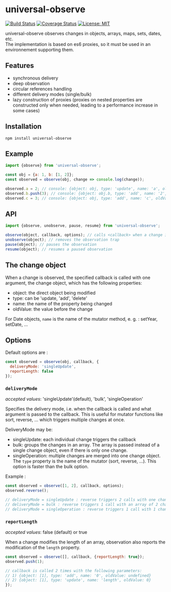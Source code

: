# universal-observe
[![Build Status](https://travis-ci.org/couralex/universal-observe.svg?branch=master)](https://travis-ci.org/couralex/universal-observe)
[![Coverage Status](https://coveralls.io/repos/github/couralex/universal-observe/badge.svg?branch=master)](https://coveralls.io/github/couralex/universal-observe?branch=master)
[![License: MIT](https://img.shields.io/badge/License-MIT-blue.svg)](https://opensource.org/licenses/MIT)

universal-observe observes changes in objects, arrays, maps, sets, dates, etc.  
The implementation is based on es6 proxies, so it must be used in an environnement supporting them.

## Features
- synchronous delivery
- deep observation
- circular references handling
- different delivery modes (single/bulk)
- lazy construction of proxies (proxies on nested properties are constructed only when needed, leading to a performance increase in some cases)


## Installation

```
npm install universal-observe
```

## Example

```js
import {observe} from 'universal-observe';

const obj = {a: 1, b: [1, 2]};
const observed = observe(obj, change => console.log(change));

observed.a = 2; // console: {object: obj, type: 'update', name: 'a', oldValue: 1}
observed.b.push(3); // console: {object: obj.b, type: 'add', name: '2', oldValue: undefined}
observed.c = 3; // console: {object: obj, type: 'add', name: 'c', oldValue: undefined}
```

## API

```js
import {observe, unobserve, pause, resume} from 'universal-observe';

observe(object, callback, options); // calls <callback> when a change is observed on <object>
unobserve(object); // removes the observation trap
pause(object); // pauses the observation
resume(object); // resumes a paused observation
```

## The change object

When a change is observed, the specified callback is called with one argument, the change object, which has the following properties:
- object: the direct object being modified
- type: can be 'update, 'add', 'delete'
- name: the name of the property being changed
- oldValue: the value before the change

For Date objects, `name` is the name of the mutator method, e. g. : setYear, setDate, ...


## Options

Default options are :

```js
const observed = observe(obj, callback, {
  deliveryMode: 'singleUpdate',
  reportLength: false
});
```

### `deliveryMode`
*accepted values*: 'singleUpdate'(default), 'bulk', 'singleOperation'

Specifies the delivery mode, i.e. when the callback is called and what argument is passed to the callback.
This is useful for mutator functions like sort, reverse, ... which triggers multiple changes at once.

DeliveryMode may be:
- singleUpdate: each individual change triggers the callback
- bulk: groups the changes in an array. The array is passed instead of a single change object, even if there is only one change.
- singleOperation: multiple changes are merged into one change object. The `type` property is the name of the mutator (sort, reverse, ...). This option is faster than the bulk option.

Example :
```js
const observed = observe([1, 2], callback, options);
observed.reverse();

// deliveryMode = singleUpdate : reverse triggers 2 calls with one change object each time
// deliveryMode = bulk : reverse triggers 1 call with an array of 2 change object
// deliveryMode = singleOperation : reverse triggers 1 call with 1 change object whose type is 'reverse'
```



### `reportLength`
*accepted values*: false (default) or true

When a change modifies the length of an array, observation also reports the modification of the `length` property.

```js
const observed = observe([], callback, {reportLength: true});
observed.push(1);

// callback is called 2 times with the following parameters:
// 1) {object: [1], type: 'add', name: '0', oldValue: undefined}
// 2) {object: [1], type: 'update', name: 'length', oldValue: 0}
});
```
